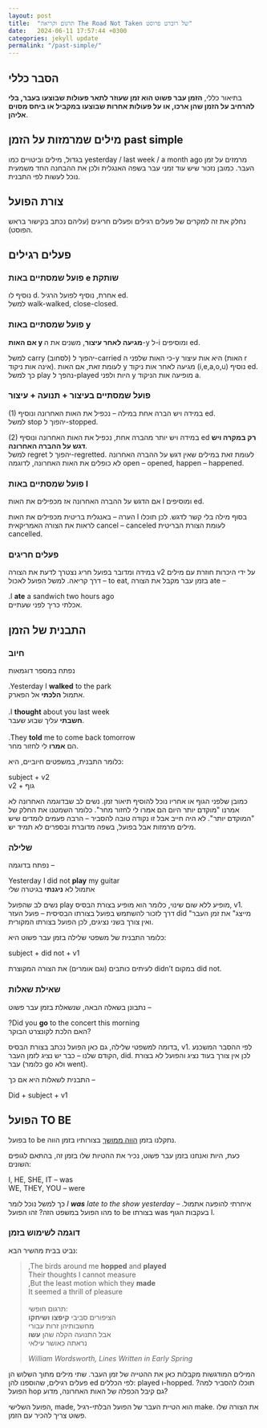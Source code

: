 ```yaml
---
layout: post
title:  "תרגום וקריאה The Road Not Taken של רוברט פרוסט"
date:   2024-06-11 17:57:44 +0300
categories: jekyll update
permalink: "/past-simple/"
---
```


<h2>הסבר כללי</h2>

<p>בתיאור כללי, <strong>הזמן עבר פשוט הוא זמן שעוזר לתאר פעולות שבוצעו בעבר, בלי להרחיב על הזמן שהן ארכו, או על פעולות אחרות שבוצעו במקביל או ביחס מסוים אליהן</strong>.</p>

<h2>מילים שמרמזות על הזמן past simple</h2>

<p>בגדול, מילים וביטויים כמו yesterday / last week / a month ago מרמזים על זמן העבר. כמובן נזכור שיש עוד זמני עבר בשפה האנגלית ולכן את ההבחנה החד משמעית נוכל לעשות לפי התבנית.</p>

<h2>צורת הפועל</h2>

<p>נחלק את זה למקרים של פעלים רגילים ופעלים חריגים (עליהם נכתב בקישור בראש הפוסט).</p>

<h2>פעלים רגילים</h2>

<h3>פועל שמסתיים באות e שותקת</h3>

<p>נוסיף לו d. אחרת, נוסיף לפועל הרגיל ed.<br>למשל walk-walked, close-closed.</p>

<h3>פועל שמסתיים באות y</h3>

<p><strong>אם האות y מגיעה לאחר עיצור</strong>, משנים את ה-y ל-i ומוסיפים ed.</p>

<p>למשל carry (לסחוב) יהפוך ל-carried כי האות שלפני ה-y היא אות עיצור (האות r אינה אות ניקוד). לעומת זאת, אם האות y מגיעה לאחר אות ניקוד (i,e,a,o,u) נוסיף ed. כך למשל play נהפך ל-played היות ולפני y מופיעה אות הניקוד a.</p>

<h3>פועל שמסתיים בעיצור + תנועה + עיצור</h3>

<p>(1) במידה ויש הברה אחת במילה – נכפיל את האות האחרונה ונוסיף ed.<br>למשל stop יהפוך ל-stopped.</p>

<p>(2) במידה ויש יותר מהברה אחת, נכפיל את האות האחרונה ונוסיף ed <strong>רק במקרה ויש דגש על ההברה האחרונה</strong>.<br>למשל regret יהפוך ל-regretted. לעומת זאת במילים שאין דגש על ההברה האחרונה לא כופלים את האות האחרונה, לדוגמה open – opened, happen – happened.</p>

<h3>פועל שמסתיים באות l</h3>

<p>אם הדגש על ההברה האחרונה אז מכפילים את האות l ומוסיפים ed.</p>

<p>הערה – באנגלית בריטית מכפילים את האות l בסוף מילה בלי קשר לדגש. לכן תוכלו לראות את הצורה האמריקאית cancel – canceled לעומת הצורת הבריטית cancelled.</p>

<h3>פעלים חריגים</h3>

<p>במידה ומדובר בפועל חריג נצטרך לדעת את הצורה v2 על ידי היכרות חוזרת עם מילים דרך קריאה. למשל הפועל לאכול – to eat, בזמן עבר מקבל את הצורה ate –</p>

<div class="card text-center">
  <div class="card-body">
    .I <strong>ate</strong> a sandwich two hours ago<br>
    אכלתי כריך לפני שעתיים.
  </div>
</div>

<h2>התבנית של הזמן</h2>

<h3>חיוב</h3>

<p>נפתח במספר דוגמאות</p>

<div class="card text-center">
  <div class="card-body">
    .Yesterday I <strong>walked</strong> to the park<br>
    אתמול <strong>הלכתי</strong> אל הפארק.<br><br>
    .I <strong>thought</strong> about you last week<br>
    <strong>חשבתי</strong> עליך שבוע שעבר.<br><br>
    .They <strong>told</strong> me to come back tomorrow<br>
    הם <strong>אמרו</strong> לי לחזור מחר.
  </div>
</div>

<p>כלומר התבנית, במשפטים חיוביים, היא:</p>

<div class="card text-center">
  <div class="card-body">
    subject + v2<br>
    v2 + גוף
  </div>
</div>

<p>כמובן שלפני הגוף או אחריו נוכל להוסיף תיאור זמן. נשים לב שבדוגמה האחרונה לא אמרנו "מוקדם יותר היום הם אמרו לי לחזור מחר". כלומר השמטנו את החלק של "המוקדם יותר". לא היה חייב אבל זו נקודה טובה להסביר – הרבה פעמים לומדים שיש מילים מרמזות אבל בפועל, בשפה מדוברת ובספרים לא תמיד יש.</p>

<h3>שלילה</h3>

<p>נפתח בדוגמה –</p>

<div class="card text-center">
  <div class="card-body">
    Yesterday I did not <strong>play</strong> my guitar<br>
    אתמול לא <strong>ניגנתי</strong> בגיטרה שלי
  </div>
</div>

<p>נשים לב שהפועל play מופיע ללא שום שינוי, כלומר הוא מופיע בצורת הבסיס, v1.<br>דרך לזכור להשתמש בפועל בצורתו הבסיסית – פועל העזר did "מייצג" את זמן העבר ואין צורך בשני נציגים, לכן הפועל בצורתו המקורית.</p>

<p>כלומר התבנית של משפטי שלילה בזמן עבר פשוט היא:</p>

<div class="card text-center">
  <div class="card-body">
    subject + did not + v1
  </div>
</div>

<p>לעיתים כותבים (וגם אומרים) את הצורה המקוצרת didn’t במקום did not.</p>

<h3>שאילת שאלות</h3>

<p>נתבונן בשאלה הבאה, שנשאלת בזמן עבר פשוט –</p>

<div class="card text-center">
  <div class="card-body">
    ?Did you <strong>go</strong> to the concert this morning<br>
    האם הלכת לקונצרט הבוקר?
  </div>
</div>

<p>בדומה למשפטי שלילה, גם כאן הפועל נכתב בצורת הבסיס, v1. לפי ההסבר המשכנע הקודם שלנו – כבר יש נציג לזמן העבר, did. לכן אין צורך בעוד נציג והפועל לא בצורת עבר (כלומר go ולא went).</p>

<p>התבנית לשאלות היא אם כך –</p>

<div class="card text-center">
  <div class="card-body">
    Did + subject + v1
  </div>
</div>

<h2>הפועל TO BE</h2>

<p>בפועל to be נתקלנו בזמן <a href="/present-progressive/" title="הווה ממושך">הווה ממושך</a> בצורותיו בזמן הווה.</p>

<p>כעת, היות ואנחנו בזמן עבר פשוט, נכיר את ההטיות שלו בזמן זה, בהתאם לגופים השונים:</p>

<p>I, HE, SHE, IT – was<br>
WE, THEY, YOU – were</p>

<p>כך למשל נוכל לומר <em>I <strong>was</strong> late to the show yesterday</em> – איחרתי להופעה אתמול. מהו הפועל במשפט הזה? זהו הפועל to be בצורתו was בעקבות הגוף I.</p>

<h3>דוגמה לשימוש בזמן</h3>

<p>נביט בבית מהשיר הבא:</p>

<blockquote class="wp-block-quote text-center">
  <p>,The birds around me <strong>hopped</strong> and <strong>played</strong><br>
  Their thoughts I cannot measure<br>
  ,But the least motion which they <strong>made</strong><br>
  It seemed a thrill of pleasure<br><br>
  תרגום חופשי:<br>
  הציפורים סביבי <strong>קיפצו</strong> <strong>ושיחקו</strong><br>
  מחשבותיהן זרות עבורי<br>
  אבל התנועה הקלה שהן <strong>עשו</strong><br>
  נראתה כאושר עילאי
  </p>
  <cite>William Wordsworth, <em>Lines Written in Early Spring</em></cite>
</blockquote>

<p>המילים המודגשות מקבלות כאן את ההטייה של זמן העבר. שתי מילים מתוך השלוש הן פעלים רגילים, שהוספנו להן ed לפי הכללים: played ו-hopped. תוכלו להסביר למה? הפועל hop גם קיבל הכפלה של האות האחרונה, מדוע?</p>

<p>הפועל השלישי, made, הוא הטיית העבר של הפועל הבלתי-רגיל make. את הצורה שלו פשוט צריך להכיר עם הזמן.</p>